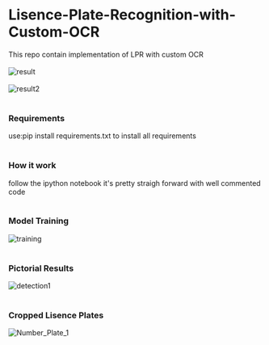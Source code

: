 # Lisence-Plate-Recognition-with-Custom-OCR
This repo contain implementation of LPR with custom OCR
</br></br>
![result](https://user-images.githubusercontent.com/63501850/100925188-866d9780-3496-11eb-9747-0a323052a2be.gif)
</br></br>
![result2](https://user-images.githubusercontent.com/63501850/100925939-88842600-3497-11eb-8f6d-abb5399ebed4.gif)
</br></br>
### Requirements
use:pip install requirements.txt
to install all requirements
</br></br>
### How it work
follow the ipython notebook it's pretty straigh forward with well commented code
</br></br>
### Model Training
![training](https://user-images.githubusercontent.com/63501850/100925306-ae5cfb00-3496-11eb-82cc-434c0bf4d7b0.JPG)
</br></br>
### Pictorial Results
![detection1](https://user-images.githubusercontent.com/63501850/100925480-e6fcd480-3496-11eb-891c-be79825e3117.png)
</br></br>
### Cropped Lisence Plates
![Number_Plate_1](https://user-images.githubusercontent.com/63501850/100925500-efeda600-3496-11eb-9f1e-6ce3817dff55.png)
</br></br>
